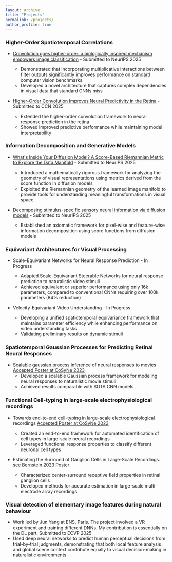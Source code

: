 ```yaml
---
layout: archive
title: "Projects"
permalink: /projects/
author_profile: true
---
```


### Higher-Order Spatiotemporal Correlations

* [Convolution goes higher-order: a biologically inspired mechanism empowers image classification](https://arxiv.org/abs/2412.06740) - Submitted to NeurIPS 2025
  * Demonstrated that incorporating multiplicative interactions between filter outputs significantly improves performance on standard computer vision benchmarks
  * Developed a novel architecture that captures complex dependencies in visual data that standard CNNs miss

* [Higher-Order Convolution Improves Neural Predictivity in the Retina](https://arxiv.org/pdf/2505.07620) - Submitted to CCN 2025
  * Extended the higher-order convolution framework to neural response prediction in the retina
  * Showed improved predictive performance while maintaining model interpretability



### Information Decomposition and Generative Models

* [What's Inside Your Diffusion Model? A Score-Based Riemannian Metric to Explore the Data Manifold](https://arxiv.org/abs/2505.11128) - Submitted to NeurIPS 2025
  * Introduced a mathematically rigorous framework for analyzing the geometry of visual representations using metrics derived from the score function in diffusion models
  * Exploited the Riemannian geometry of the learned image manifold to provide tools for understanding meaningful transformations in visual space

* [Decomposing stimulus-specific sensory neural information via diffusion models](https://arxiv.org/abs/2505.11309) - Submitted to NeurIPS 2025
  * Established an axiomatic framework for pixel-wise and feature-wise information decomposition using score functions from diffusion models


### Equivariant Architectures for Visual Processing

* Scale-Equivariant Networks for Neural Response Prediction - In Progress
  * Adapted Scale-Equivariant Steerable Networks for neural response prediction to naturalistic video stimuli
  * Achieved equivalent or superior performance using only 16k parameters, compared to conventional CNNs requiring over 100k parameters (84% reduction)

* Velocity-Equivariant Video Understanding - In Progress
  * Developing a unified spatiotemporal equivariance framework that maintains parameter efficiency while enhancing performance on video understanding tasks
  * Validating preliminary results on dynamic stimuli

### Spatiotemporal Gaussian Processes for Predicting Retinal Neural Responses

* Scalable gaussian process inference of neural responses to movies [Accepted Poster at CoSyNe 2023](https://sazio.github.io/files/3D_GP_Cosyne2023.pdf)
  * Developed a scalable Gaussian process framework for modeling neural responses to naturalistic movie stimuli
  * Achieved results comparable with SOTA CNN models 

### Functional Cell-typing in large-scale electrophysiological recordings

* Towards end-to-end cell-typing in large-scale electrophysiological recordings [Accepted Poster at CoSyNe 2023](https://sazio.github.io/files/MSF_Abstract_Cosyne2023.pdf)
  * Created an end-to-end framework for automated identification of cell types in large-scale neural recordings
  * Leveraged functional response properties to classify different neuronal cell types

* Estimating the Surround of Ganglion Cells in Large-Scale Recordings. [see Bernstein 2023 Poster](https://abstracts.g-node.org/conference/BC23/abstracts#/uuid/fba85980-a2a9-4c22-a584-979b2634eeab)
  * Characterized center-surround receptive field properties in retinal ganglion cells
  * Developed methods for accurate estimation in large-scale multi-electrode array recordings


### Visual detection of elementary image features during natural behaviour 

* Work led by Jun Yang at ENS, Paris. The project involved a VR experiment and training different DNNs. My contribution is essentially on the DL part. Submitted to ECVP 2025
*  Used deep neural networks to predict human perceptual decisions from trial-by-trial judgments, demonstrating that both local feature analysis and global scene context contribute equally to visual decision-making in naturalistic environments